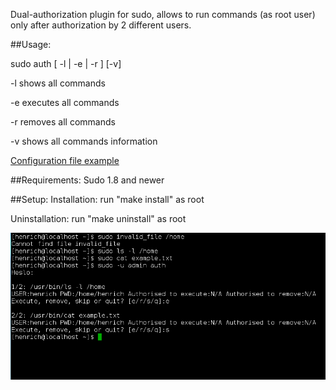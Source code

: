 Dual-authorization plugin for sudo, allows to run commands (as root user) only after authorization by 2 different users.


##Usage:

sudo auth [ -l | -e | -r ] [-v]

  -l    shows all commands
  
  -e    executes all commands
  
  -r    removes all commands
  
  -v    shows all commands information

[Configuration file example](examples/sudo_security_plugin.conf)

##Requirements:
Sudo 1.8 and newer


##Setup:
Installation:
run "make install" as root

Uninstallation:
run "make uninstall" as root


![Screenshot](examples/sudo_example.png)

